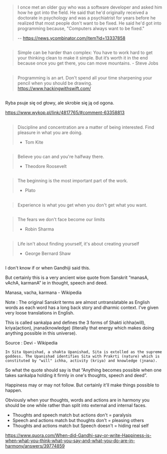 >I once met an older guy who was a software developer and asked him how he got into the field. He said that he'd originally received a doctorate in psychology and was a psychiatrist for years before he realized that most people don't want to be fixed. He said he'd got into programming because, "Computers always want to be fixed."
>
>-- https://news.ycombinator.com/item?id=13337858

##

>Simple can be harder than complex: You have to work hard to get your thinking clean to make it simple. But it’s worth it in the end because once you get there, you can move mountains. - Steve Jobs

##

>Programming is an art. Don't spend all your time sharpening your pencil when you should be drawing. https://www.hackingwithswift.com/

##

Ryba psuje się od głowy, ale skrobie się ją od ogona.

https://www.wykop.pl/link/4817765/#comment-63358813

##

>Discipline and concentration are a matter of being interested.
>Find pleasure in what you are doing.
>- Tom Kite

##

>Believe you can and you're halfway there.
>- Theodore Roosevelt

##

>The beginning is the most important part of the work.
>- Plato

##

>Experience is what you get when you don't get what you want.

##

>The fears we don't face become our limits
>- Robin Sharma

##

>Life isn't about finding yourself, it's about creating yourself
>- George Bernard Shaw

##

I don't know if or when Gandhiji said this.

But certainly this is a very ancient wise quote from Sanskrit “manasA, vAchA, karmanA” ie in thought, speech and deed.

Manasa, vacha, karmana - Wikipedia

Note : The original Sanskrit terms are almost untranslatable as English words as each word has a long back story and dharmic context. I've given very loose translations in English.

This is called sankalpa and defines the 3 forms of Shakti ichha(will), kriya(action), jnana(knowledge) (literally that energy which makes doing anything possible in this universe).

Source : Devi - Wikipedia

    In Sita Upanishad, a shakta Upanishad, Sita is extolled as the supreme goddess. The Upanishad identifies Sita with Prakrti (nature) which is constituted by "will" ichha, activity (kriya) and knowledge (jnana).

So what the quote should say is that “Anything becomes possible when one takes sankalpa holding it firmly in one's thoughts, speech and deed”.

Happiness may or may not follow. But certainly it'll make things possible to happen.

Obviously when your thoughts, words and actions are in harmony you should be one while rather than split into external and internal faces.

- Thoughts and speech match but actions don't = paralysis
- Speech and actions match but thoughts don't = pleasing others
- Thoughts and actions match but Speech doesn't = hiding real self

https://www.quora.com/When-did-Gandhi-say-or-write-Happiness-is-when-what-you-think-what-you-say-and-what-you-do-are-in-harmony/answers/39774859

